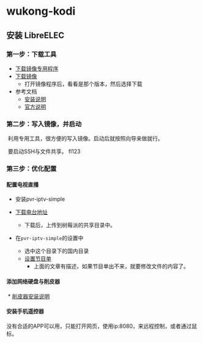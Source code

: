 # wukong-kodi





## 安装 LibreELEC



### 第一步：下载工具

* [下载镜像专用程序](https://libreelec.tv/downloads_new/)
* [下载镜像](https://libreelec.wiki/releases#tab__version_90)
  * 打开镜像程序后，看看是那个版本，然后选择下载
* 参考文档
  * [安装说明](https://www.smbinn.com/libreelec.html)
  * [官方说明](https://kodi.wiki/view/LibreELEC)



### 第二步：写入镜像，并启动

​	利用专用工具，很方便的写入镜像。启动后就按照向导来做就行。

​	要启动SSH与文件共享。 fl123



### 第三步：优化配置



#### 配置电视直播

* 安装pvr-iptv-simple

* [下载电台地址](http://www.kodiplayer.cn/movie/2898.html)

  * 下载后，上传到树莓派的共享目录中。

* 在`pvr-iptv-simple`的设置中

  * 选中这个目录下的国内目录
  * [设置节目单](http://www.kodiplayer.cn/course/2925.html)
    * 上面的文章有描述，如果节目单出不来，就要修改文件的内容了。

  

#### 添加网络硬盘与削皮器

​	* [削皮器安装说明](http://www.kodiplayer.cn/plugins/2929.html)



#### 安装手机遥控器

​	没有合适的APP可以用，只能打开网页，使用ip:8080，来远程控制，或者通过鼠标。

















